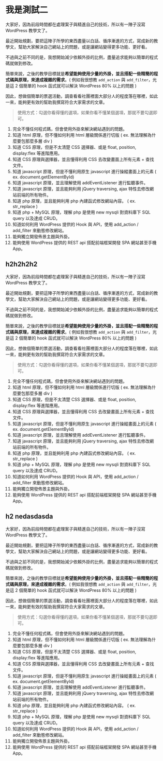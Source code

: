 # 我是測試二

大家好，因為前段時間都在處理案子與精進自己的技術，所以有一陣子沒寫 WordPress 教學文了。

最近開始規劃，要把這陣子所學的東西盡量以白話、循序漸進的方式，寫成新的教學文，幫助大家解決自己網站上的問題，或是讓網站變得更多功能、更好看。

不過與之前不同的是，我想開始減少依賴外掛的比例，盡量追求能夠以簡單的程式碼就做到修改。

簡單來說，之後的教學目標就是**希望能夠使用少量的外掛，並且搭配一些精簡的程式碼與原理，來達成複雜的需求**。( 例如我很想教 `add_action` 與 `add_filter`，光是這 2 個簡單的 hook 函式就可以解決 WordPress 80% 以上的問題 )

因此，想做個簡單的票選活動，調查看看社團裡面大部分人的程度落在哪裡，如此一來，能夠更有效的幫助我撰寫符合大家需求的文章。

> 使用方式：勾選你看得懂的選項，如果你看不懂某個選項，那就不要勾選即可。

1. 完全不懂任何程式碼，但會使用外掛來解決網站遇到的問題。
2. 知道 html 原理，但不懂如何利用 html 層級關係進行切版 ( ex. 無法理解為什麼要包那麼多層 div )
3. 知道 CSS 原理，但是不太清楚 CSS 選擇器、或是 float, position, display:flex 等進階應用。
4. 知道 CSS 原理與選擇器，並且懂得利用 CSS 去改變畫面上所有元素 + 查找文件。
5. 知道 javascript 原理，但是不懂利用原生 javascript 進行操縱畫面上的元素 ( ex. document.getElementById)
6. 知道 javascript 原理，並且理解使用 addEventListener 進行監聽事件。
7. 知道 javascript 原理，並且能夠利用 jQuery traversing, ajax 特性去修改網站前端的所有物件。
8. 知道 php 原理，並且能夠利用 php 內建函式修改網站內容。 ( ex. str_replace )
9. 知道 php + MySQL 原理，理解 php 是使用 new mysqli 對資料庫下 SQL query 以及達成 CRUD。
10. 知道如何利用 WordPress 提供的 Hook 與 API，使用 add_action / add_filter 來動態修改網站。
11. 能夠獨立開發佈景主題與外掛。
12. 能夠使用 WordPress 提供的 REST api 搭配前端框架開發 SPA 網站甚至手機 App。

## h2h2h2h2

大家好，因為前段時間都在處理案子與精進自己的技術，所以有一陣子沒寫 WordPress 教學文了。

最近開始規劃，要把這陣子所學的東西盡量以白話、循序漸進的方式，寫成新的教學文，幫助大家解決自己網站上的問題，或是讓網站變得更多功能、更好看。

不過與之前不同的是，我想開始減少依賴外掛的比例，盡量追求能夠以簡單的程式碼就做到修改。

簡單來說，之後的教學目標就是**希望能夠使用少量的外掛，並且搭配一些精簡的程式碼與原理，來達成複雜的需求**。( 例如我很想教 `add_action` 與 `add_filter`，光是這 2 個簡單的 hook 函式就可以解決 WordPress 80% 以上的問題 )

因此，想做個簡單的票選活動，調查看看社團裡面大部分人的程度落在哪裡，如此一來，能夠更有效的幫助我撰寫符合大家需求的文章。

> 使用方式：勾選你看得懂的選項，如果你看不懂某個選項，那就不要勾選即可。

1. 完全不懂任何程式碼，但會使用外掛來解決網站遇到的問題。
2. 知道 html 原理，但不懂如何利用 html 層級關係進行切版 ( ex. 無法理解為什麼要包那麼多層 div )
3. 知道 CSS 原理，但是不太清楚 CSS 選擇器、或是 float, position, display:flex 等進階應用。
4. 知道 CSS 原理與選擇器，並且懂得利用 CSS 去改變畫面上所有元素 + 查找文件。
5. 知道 javascript 原理，但是不懂利用原生 javascript 進行操縱畫面上的元素 ( ex. document.getElementById)
6. 知道 javascript 原理，並且理解使用 addEventListener 進行監聽事件。
7. 知道 javascript 原理，並且能夠利用 jQuery traversing, ajax 特性去修改網站前端的所有物件。
8. 知道 php 原理，並且能夠利用 php 內建函式修改網站內容。 ( ex. str_replace )
9. 知道 php + MySQL 原理，理解 php 是使用 new mysqli 對資料庫下 SQL query 以及達成 CRUD。
10. 知道如何利用 WordPress 提供的 Hook 與 API，使用 add_action / add_filter 來動態修改網站。
11. 能夠獨立開發佈景主題與外掛。
12. 能夠使用 WordPress 提供的 REST api 搭配前端框架開發 SPA 網站甚至手機 App。

## h2 nedasdasda

大家好，因為前段時間都在處理案子與精進自己的技術，所以有一陣子沒寫 WordPress 教學文了。

最近開始規劃，要把這陣子所學的東西盡量以白話、循序漸進的方式，寫成新的教學文，幫助大家解決自己網站上的問題，或是讓網站變得更多功能、更好看。

不過與之前不同的是，我想開始減少依賴外掛的比例，盡量追求能夠以簡單的程式碼就做到修改。

簡單來說，之後的教學目標就是**希望能夠使用少量的外掛，並且搭配一些精簡的程式碼與原理，來達成複雜的需求**。( 例如我很想教 `add_action` 與 `add_filter`，光是這 2 個簡單的 hook 函式就可以解決 WordPress 80% 以上的問題 )

因此，想做個簡單的票選活動，調查看看社團裡面大部分人的程度落在哪裡，如此一來，能夠更有效的幫助我撰寫符合大家需求的文章。

> 使用方式：勾選你看得懂的選項，如果你看不懂某個選項，那就不要勾選即可。

1. 完全不懂任何程式碼，但會使用外掛來解決網站遇到的問題。
2. 知道 html 原理，但不懂如何利用 html 層級關係進行切版 ( ex. 無法理解為什麼要包那麼多層 div )
3. 知道 CSS 原理，但是不太清楚 CSS 選擇器、或是 float, position, display:flex 等進階應用。
4. 知道 CSS 原理與選擇器，並且懂得利用 CSS 去改變畫面上所有元素 + 查找文件。
5. 知道 javascript 原理，但是不懂利用原生 javascript 進行操縱畫面上的元素 ( ex. document.getElementById)
6. 知道 javascript 原理，並且理解使用 addEventListener 進行監聽事件。
7. 知道 javascript 原理，並且能夠利用 jQuery traversing, ajax 特性去修改網站前端的所有物件。
8. 知道 php 原理，並且能夠利用 php 內建函式修改網站內容。 ( ex. str_replace )
9. 知道 php + MySQL 原理，理解 php 是使用 new mysqli 對資料庫下 SQL query 以及達成 CRUD。
10. 知道如何利用 WordPress 提供的 Hook 與 API，使用 add_action / add_filter 來動態修改網站。
11. 能夠獨立開發佈景主題與外掛。
12. 能夠使用 WordPress 提供的 REST api 搭配前端框架開發 SPA 網站甚至手機 App。